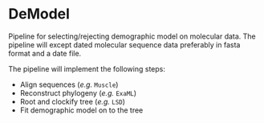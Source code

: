 # DeModel
Pipeline for selecting/rejecting demographic model on molecular data. The pipeline will except dated molecular sequence data preferably in fasta format and a date file.

The pipeline will implement the following steps:
  - Align sequences (*e.g.* ```Muscle```)
  - Reconstruct phylogeny (*e.g.* ```ExaML```)
  - Root and clockify tree (*e.g.* ```LSD```)
  - Fit demographic model on to the tree
